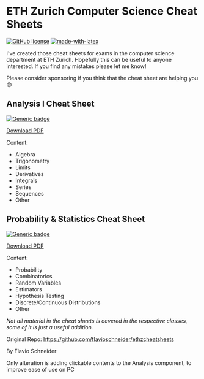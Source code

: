# ETH Zurich Computer Science Cheat Sheets
[![GitHub license](https://img.shields.io/github/license/Naereen/StrapDown.js.svg)](https://github.com/flavioschneider/ethzcheatsheets)
[![made-with-latex](https://img.shields.io/badge/Made%20with-LaTeX-1f425f.svg)](https://www.latex-project.org/)

I've created those cheat sheets for exams in the computer science department at ETH Zurich. Hopefully this can be useful to anyone interested. If you find any mistakes please let me know!


Please consider sponsoring if you think that the cheat sheet are helping you :blush: 


## Analysis I Cheat Sheet
[![Generic badge](https://img.shields.io/badge/Version-1.0.1-<COLOR>.svg)](https://github.com/flavioschneider/ethzcheatsheets/cheatsheet_analysis_I.pdf)

[Download PDF](https://github.com/flavioschneider/ethzcheatsheets/raw/master/cheatsheet_analysis_I.pdf)

Content:

* Algebra
* Trigonometry
* Limits 
* Derivatives 
* Integrals
* Series
* Sequences
* Other


## Probability & Statistics Cheat Sheet
[![Generic badge](https://img.shields.io/badge/Version-1.0.1-<COLOR>.svg)](https://github.com/flavioschneider/ethzcheatsheets/cheatsheet_probability_and_statistics.pdf)

[Download PDF](https://github.com/flavioschneider/ethzcheatsheets/raw/master/cheatsheet_probability_and_statistics.pdf)

Content:

* Probability
* Combinatorics 
* Random Variables 
* Estimators 
* Hypothesis Testing 
* Discrete/Continuous Distributions 
* Other  

_Not all material in the cheat sheets is covered in the respective classes, some of it is just a useful addition._


Original Repo:
https://github.com/flavioschneider/ethzcheatsheets

By Flavio Schneider

Only alteration is adding clickable contents to the Analysis component, to improve ease of use on PC



